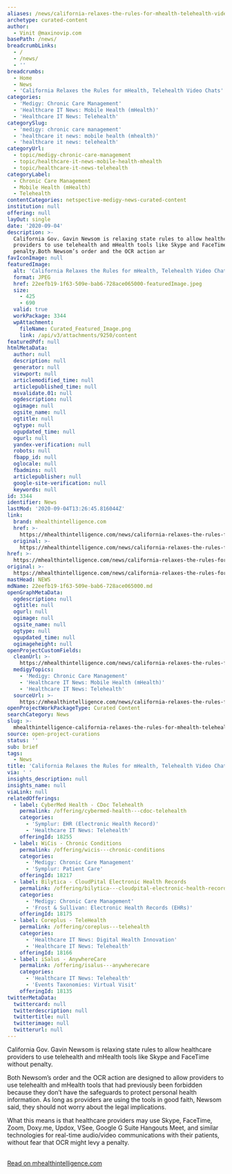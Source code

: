 ```yaml
---
aliases: /news/california-relaxes-the-rules-for-mhealth-telehealth-video-chats
archetype: curated-content
author:
  - Vinit @maxinovip.com
basePath: /news/
breadcrumbLinks:
  - /
  - /news/
  - ''
breadcrumbs:
  - Home
  - News
  - 'California Relaxes the Rules for mHealth, Telehealth Video Chats'
categories:
  - 'Medigy: Chronic Care Management'
  - 'Healthcare IT News: Mobile Health (mHealth)'
  - 'Healthcare IT News: Telehealth'
categorySlug:
  - 'medigy: chronic care management'
  - 'healthcare it news: mobile health (mhealth)'
  - 'healthcare it news: telehealth'
categoryUrl:
  - topic/medigy-chronic-care-management
  - topic/healthcare-it-news-mobile-health-mhealth
  - topic/healthcare-it-news-telehealth
categoryLabel:
  - Chronic Care Management
  - Mobile Health (mHealth)
  - Telehealth
contentCategories: netspective-medigy-news-curated-content
institution: null
offering: null
layOut: single
date: '2020-09-04'
description: >-
  California Gov. Gavin Newsom is relaxing state rules to allow healthcare
  providers to use telehealth and mHealth tools like Skype and FaceTime without
  penalty.Both Newsom’s order and the OCR action ar
favIconImage: null
featuredImage:
  alt: 'California Relaxes the Rules for mHealth, Telehealth Video Chats'
  format: JPEG
  href: 22eefb19-1f63-509e-bab6-728ace065000-featuredImage.jpeg
  size:
    - 425
    - 690
  valid: true
  workPackage: 3344
  wpAttachment:
    fileName: Curated_Featured_Image.png
    link: /api/v3/attachments/9250/content
featuredPdf: null
htmlMetaData:
  author: null
  description: null
  generator: null
  viewport: null
  articlemodified_time: null
  articlepublished_time: null
  msvalidate.01: null
  ogdescription: null
  ogimage: null
  ogsite_name: null
  ogtitle: null
  ogtype: null
  ogupdated_time: null
  ogurl: null
  yandex-verification: null
  robots: null
  fbapp_id: null
  oglocale: null
  fbadmins: null
  articlepublisher: null
  google-site-verification: null
  keywords: null
id: 3344
identifier: News
lastMod: '2020-09-04T13:26:45.816044Z'
link:
  brand: mhealthintelligence.com
  href: >-
    https://mhealthintelligence.com/news/california-relaxes-the-rules-for-mhealth-telehealth-video-chats
  original: >-
    https://mhealthintelligence.com/news/california-relaxes-the-rules-for-mhealth-telehealth-video-chats
href: >-
  https://mhealthintelligence.com/news/california-relaxes-the-rules-for-mhealth-telehealth-video-chats
original: >-
  https://mhealthintelligence.com/news/california-relaxes-the-rules-for-mhealth-telehealth-video-chats
mastHead: NEWS
mdName: 22eefb19-1f63-509e-bab6-728ace065000.md
openGraphMetaData:
  ogdescription: null
  ogtitle: null
  ogurl: null
  ogimage: null
  ogsite_name: null
  ogtype: null
  ogupdated_time: null
  ogimageheight: null
openProjectCustomFields:
  cleanUrl: >-
    https://mhealthintelligence.com/news/california-relaxes-the-rules-for-mhealth-telehealth-video-chats
  medigyTopics:
    - 'Medigy: Chronic Care Management'
    - 'Healthcare IT News: Mobile Health (mHealth)'
    - 'Healthcare IT News: Telehealth'
  sourceUrl: >-
    https://mhealthintelligence.com/news/california-relaxes-the-rules-for-mhealth-telehealth-video-chats
openProjectWorkPackageType: Curated Content
searchCategory: News
slug: >-
  mhealthintelligence-california-relaxes-the-rules-for-mhealth-telehealth-video-chats
source: open-project-curations
status: ''
sub: brief
tags:
  - News
title: 'California Relaxes the Rules for mHealth, Telehealth Video Chats'
via: ' '
insights_description: null
insights_name: null
viaLink: null
relatedOfferings:
  - label: CyberMed Health - CDoc Telehealth
    permalink: /offering/cybermed-health---cdoc-telehealth
    categories:
      - 'Symplur: EHR (Electronic Health Record)'
      - 'Healthcare IT News: Telehealth'
    offeringId: 18255
  - label: WiCis - Chronic Conditions
    permalink: /offering/wicis---chronic-conditions
    categories:
      - 'Medigy: Chronic Care Management'
      - 'Symplur: Patient Care'
    offeringId: 18217
  - label: Bilytica - CloudPital Electronic Health Records
    permalink: /offering/bilytica---cloudpital-electronic-health-records
    categories:
      - 'Medigy: Chronic Care Management'
      - 'Frost & Sullivan: Electronic Health Records (EHRs)'
    offeringId: 18175
  - label: Coreplus - TeleHealth
    permalink: /offering/coreplus---telehealth
    categories:
      - 'Healthcare IT News: Digital Health Innovation'
      - 'Healthcare IT News: Telehealth'
    offeringId: 18166
  - label: iSalus - AnywhereCare
    permalink: /offering/isalus---anywherecare
    categories:
      - 'Healthcare IT News: Telehealth'
      - 'Events Taxonomies: Virtual Visit'
    offeringId: 18135
twitterMetaData:
  twittercard: null
  twitterdescription: null
  twittertitle: null
  twitterimage: null
  twitterurl: null
---
```

<p>California Gov. Gavin Newsom is relaxing state rules to allow healthcare providers to use telehealth and mHealth tools like Skype and FaceTime without penalty.</p><p>Both Newsom’s order and the OCR action are designed to allow providers to use telehealth and mHealth tools that had previously been forbidden because they don’t have the safeguards to protect personal health information. As long as providers are using the tools in good faith, Newsom said, they should not worry about the legal implications.</p><p>What this means is that healthcare providers may use Skype, FaceTime, Zoom, Doxy.me, Updox, VSee, Google G Suite Hangouts Meet, and similar technologies for real-time audio/video communications with their patients, without fear that OCR might levy a penalty.&nbsp;<br>&nbsp;</p><p><a href="https://mhealthintelligence.com/news/california-relaxes-the-rules-for-mhealth-telehealth-video-chats">Read on mhealthintelligence.com</a></p>